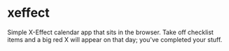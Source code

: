 # xeffect
Simple X-Effect calendar app that sits in the browser. Take off checklist items and a big red X will appear on that day; you've completed your stuff. 
